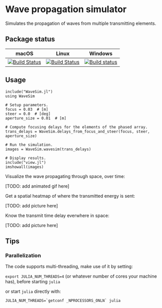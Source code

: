 # Wave propagation simulator

Simulates the propagation of waves from multiple transmitting elements.

## Package status

| macOS | Linux | Windows |
|-------|-------|---------|
|[![Build Status](https://travis-matrix-badges.herokuapp.com/repos/cmey/WaveSim.jl/branches/master/2)](https://travis-ci.org/cmey/WaveSim.jl)|[![Build Status](https://travis-matrix-badges.herokuapp.com/repos/cmey/WaveSim.jl/branches/master/1)](https://travis-ci.org/cmey/WaveSim.jl)|[![Build status](https://ci.appveyor.com/api/projects/status/8pqnoxopn8g8fstv?svg=true)](https://ci.appveyor.com/project/cmey/wavesim-jl)|

## Usage

```
include("WaveSim.jl")
using WaveSim

# Setup parameters.
focus = 0.03  # [m]
steer = 0.0  # [deg]
aperture_size = 0.01  # [m]

# Compute focusing delays for the elements of the phased array.
trans_delays = WaveSim.delays_from_focus_and_steer(focus, steer, aperture_size)

# Run the simulation.
images = WaveSim.wavesim(trans_delays)

# Display results.
include("view.jl")
imshowall(images)
```

Visualize the wave propagating through space, over time:

[TODO: add animated gif here]

Get a spatial heatmap of where the transmitted energy is sent:

[TODO: add picture here]

Know the transmit time delay everwhere in space:

[TODO: add picture here]

## Tips

### Parallelization

The code supports multi-threading, make use of it by setting:

`export JULIA_NUM_THREADS=4` (or whatever number of cores your machine has), before starting `julia`

or start `julia` directly with:

    JULIA_NUM_THREADS=`getconf _NPROCESSORS_ONLN` julia

